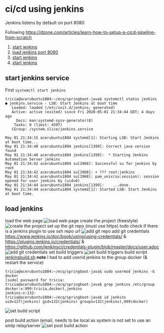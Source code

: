 # ci/cd using jenkins 

Jenkins listens by default on port 8080

Following https://dzone.com/articles/learn-how-to-setup-a-cicd-pipeline-from-scratch
1. [start jenkins](#start-jenkins-service)
1. [load jenkins port 8080](#load-jenkins)
1. [start jenkins](#start-jenkins)
1. [start jenkins](#start-jenkins)
## start jenkins service
First `systemctl start jenkins`
```
tricia@acerubuntu1804:~/ecq/springboot-java$ systemctl status jenkins
● jenkins.service - LSB: Start Jenkins at boot time
   Loaded: loaded (/etc/init.d/jenkins; generated)
   Active: active (exited) since Fri 2020-05-01 21:34:44 EDT; 4 days ago
     Docs: man:systemd-sysv-generator(8)
    Tasks: 0 (limit: 4597)
   CGroup: /system.slice/jenkins.service

May 01 21:34:15 acerubuntu1804 systemd[1]: Starting LSB: Start Jenkins at boot time...
May 01 21:34:40 acerubuntu1804 jenkins[1399]: Correct java version found
May 01 21:34:40 acerubuntu1804 jenkins[1399]:  * Starting Jenkins Automation Server jenkins
May 01 21:34:42 acerubuntu1804 su[1968]: Successful su for jenkins by root
May 01 21:34:42 acerubuntu1804 su[1968]: + ??? root:jenkins
May 01 21:34:42 acerubuntu1804 su[1968]: pam_unix(su:session): session opened for user jenkins by (uid=0)
May 01 21:34:44 acerubuntu1804 jenkins[1399]:    ...done.
May 01 21:34:44 acerubuntu1804 systemd[1]: Started LSB: Start Jenkins at boot time.
```
## load jenkins
load the web page
![load web page](img/jenkins1.PNG)
create the project (freestyle)
![create the project](img/jenkins-create-job.PNG)
set up the git repo (must use https)
todo check if there is a jenkins plugin to use ssh repo url
![add git repo](img/jenkins-add-repo.PNG)
add git credentials https://www.jenkins.io/doc/book/using/using-credentials/ & https://plugins.jenkins.io/credentials/ & https://github.com/jenkinsci/credentials-plugin/blob/master/docs/user.adoc
![add git credentials](img/jenkins-add-cred.PNG)
set build triggers
![set build triggers](img/jenkins-build-trigger.PNG)
build script [jenkinsbuild.sh](jenkinsbuild.sh)
__note__ I had to add userid jenkins to the group docker (& restart the service)
```
tricia@acerubuntu1804:~/ecq/springboot-java$ sudo usermod jenkins -G docker
[sudo] password for tricia:
tricia@acerubuntu1804:~/ecq/springboot-java$ grep jenkins /etc/group
docker:x:999:tricia,dockert,jenkins
jenkins:x:132:
tricia@acerubuntu1804:~/ecq/springboot-java$ id jenkins
uid=127(jenkins) gid=132(jenkins) groups=132(jenkins),999(docker)
```
![set build script](img/jenkins-build-script.PNG)

post build action  (email, needs to be local as system is not set to use an smtp relay/server
![set post build action](img/jenkins-post-build-action.PNG)

